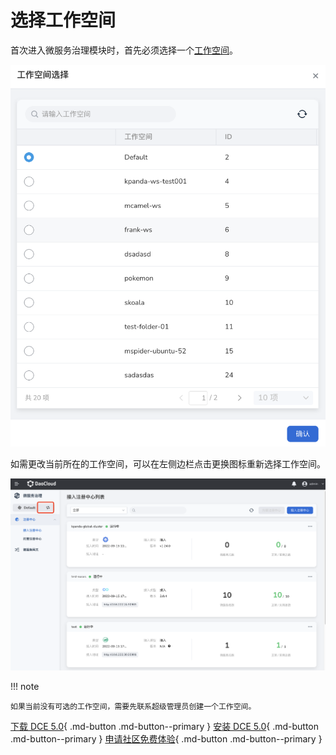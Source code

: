 # 选择工作空间

首次进入微服务治理模块时，首先必须选择一个[工作空间](../../ghippo/04UserGuide/02Workspace/Workspaces.md)。

![选择工作空间](../images/workspace.png)

如需更改当前所在的工作空间，可以在左侧边栏点击更换图标重新选择工作空间。

![更改工作空间](../images/change-ws.png)

!!! note

    如果当前没有可选的工作空间，需要先联系超级管理员创建一个工作空间。

[下载 DCE 5.0](../../download/dce5.md){ .md-button .md-button--primary }
[安装 DCE 5.0](../../install/intro.md){ .md-button .md-button--primary }
[申请社区免费体验](../../dce/license0.md){ .md-button .md-button--primary }
